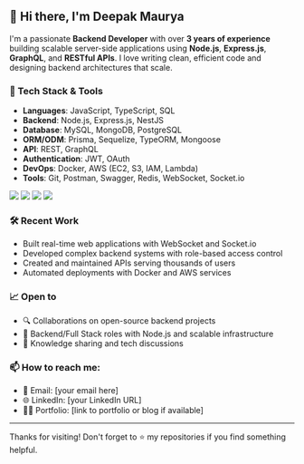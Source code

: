 ## 👋 Hi there, I'm Deepak Maurya

I'm a passionate **Backend Developer** with over **3 years of experience** building scalable server-side applications using **Node.js**, **Express.js**, **GraphQL**, and **RESTful APIs**. I love writing clean, efficient code and designing backend architectures that scale.

### 🚀 Tech Stack & Tools
- **Languages**: JavaScript, TypeScript, SQL
- **Backend**: Node.js, Express.js, NestJS
- **Database**: MySQL, MongoDB, PostgreSQL
- **ORM/ODM**: Prisma, Sequelize, TypeORM, Mongoose
- **API**: REST, GraphQL
- **Authentication**: JWT, OAuth
- **DevOps**: Docker, AWS (EC2, S3, IAM, Lambda)
- **Tools**: Git, Postman, Swagger, Redis, WebSocket, Socket.io
<p align="left">
  <img src="https://img.shields.io/badge/Node.js-339933?style=for-the-badge&logo=nodedotjs&logoColor=white" />
  <img src="https://img.shields.io/badge/React-20232A?style=for-the-badge&logo=react&logoColor=61DAFB" />
  <img src="https://img.shields.io/badge/MySQL-00000F?style=for-the-badge&logo=mysql&logoColor=white" />
  <img src="https://img.shields.io/badge/GraphQL-E10098?style=for-the-badge&logo=graphql&logoColor=white" />
</p>


### 🛠️ Recent Work
- Built real-time web applications with WebSocket and Socket.io  
- Developed complex backend systems with role-based access control  
- Created and maintained APIs serving thousands of users  
- Automated deployments with Docker and AWS services  

### 📈 Open to
- 🔍 Collaborations on open-source backend projects  
- 💼 Backend/Full Stack roles with Node.js and scalable infrastructure  
- 🧠 Knowledge sharing and tech discussions

### 📫 How to reach me:
- 📧 Email: [your email here]
- 🌐 LinkedIn: [your LinkedIn URL]
- 🧑‍💻 Portfolio: [link to portfolio or blog if available]

---

Thanks for visiting! Don't forget to ⭐️ my repositories if you find something helpful.
